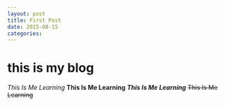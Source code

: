 ```yaml
---
layout: post
title: First Post
date: 2015-08-15
categories:
---
```


# this is my blog
_This Is Me Learning_
**This Is Me Learning**
**_This Is Me Learning_**
~~This Is Me Learning~~
